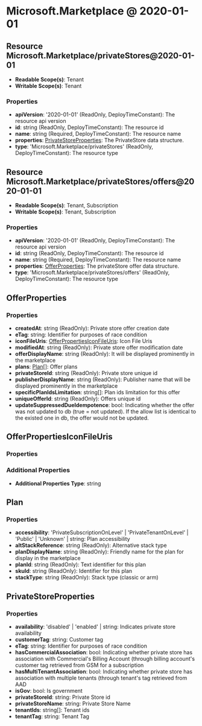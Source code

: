 # Microsoft.Marketplace @ 2020-01-01

## Resource Microsoft.Marketplace/privateStores@2020-01-01
* **Readable Scope(s)**: Tenant
* **Writable Scope(s)**: Tenant
### Properties
* **apiVersion**: '2020-01-01' (ReadOnly, DeployTimeConstant): The resource api version
* **id**: string (ReadOnly, DeployTimeConstant): The resource id
* **name**: string (Required, DeployTimeConstant): The resource name
* **properties**: [PrivateStoreProperties](#privatestoreproperties): The PrivateStore data structure.
* **type**: 'Microsoft.Marketplace/privateStores' (ReadOnly, DeployTimeConstant): The resource type

## Resource Microsoft.Marketplace/privateStores/offers@2020-01-01
* **Readable Scope(s)**: Tenant, Subscription
* **Writable Scope(s)**: Tenant, Subscription
### Properties
* **apiVersion**: '2020-01-01' (ReadOnly, DeployTimeConstant): The resource api version
* **id**: string (ReadOnly, DeployTimeConstant): The resource id
* **name**: string (Required, DeployTimeConstant): The resource name
* **properties**: [OfferProperties](#offerproperties): The privateStore offer data structure.
* **type**: 'Microsoft.Marketplace/privateStores/offers' (ReadOnly, DeployTimeConstant): The resource type

## OfferProperties
### Properties
* **createdAt**: string (ReadOnly): Private store offer creation date
* **eTag**: string: Identifier for purposes of race condition
* **iconFileUris**: [OfferPropertiesIconFileUris](#offerpropertiesiconfileuris): Icon File Uris
* **modifiedAt**: string (ReadOnly): Private store offer modification date
* **offerDisplayName**: string (ReadOnly): It will be displayed prominently in the marketplace
* **plans**: [Plan](#plan)[]: Offer plans
* **privateStoreId**: string (ReadOnly): Private store unique id
* **publisherDisplayName**: string (ReadOnly): Publisher name that will be displayed prominently in the marketplace
* **specificPlanIdsLimitation**: string[]: Plan ids limitation for this offer
* **uniqueOfferId**: string (ReadOnly): Offers unique id
* **updateSuppressedDueIdempotence**: bool: Indicating whether the offer was not updated to db (true = not updated). If the allow list is identical to the existed one in db, the offer would not be updated.

## OfferPropertiesIconFileUris
### Properties
### Additional Properties
* **Additional Properties Type**: string

## Plan
### Properties
* **accessibility**: 'PrivateSubscriptionOnLevel' | 'PrivateTenantOnLevel' | 'Public' | 'Unknown' | string: Plan accessibility
* **altStackReference**: string (ReadOnly): Alternative stack type
* **planDisplayName**: string (ReadOnly): Friendly name for the plan for display in the marketplace
* **planId**: string (ReadOnly): Text identifier for this plan
* **skuId**: string (ReadOnly): Identifier for this plan
* **stackType**: string (ReadOnly): Stack type (classic or arm)

## PrivateStoreProperties
### Properties
* **availability**: 'disabled' | 'enabled' | string: Indicates private store availability
* **customerTag**: string: Customer tag
* **eTag**: string: Identifier for purposes of race condition
* **hasCommercialAssociation**: bool: Indicating whether private store has association with Commercial's Billing Account (through billing account's customer tag retrieved from GSM for a subscription
* **hasMultiTenantAssociation**: bool: Indicating whether private store has association with multiple tenants (through tenant's tag retrieved from AAD
* **isGov**: bool: Is government
* **privateStoreId**: string: Private Store id
* **privateStoreName**: string: Private Store Name
* **tenantIds**: string[]: Tenant ids
* **tenantTag**: string: Tenant Tag

